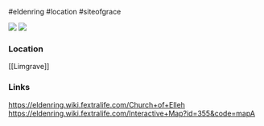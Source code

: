 #eldenring #location #siteofgrace

![](https://eldenring.wiki.fextralife.com/file/Elden-Ring/church-of-elleh-location-elden-ring-wiki-guide.jpg) ![](https://eldenring.wiki.fextralife.com/file/Elden-Ring/church_of_elleh_location_map_elden_ring_wiki_guide_600px.jpg)
### Location
[[Limgrave]]
### Links
https://eldenring.wiki.fextralife.com/Church+of+Elleh
https://eldenring.wiki.fextralife.com/Interactive+Map?id=355&code=mapA